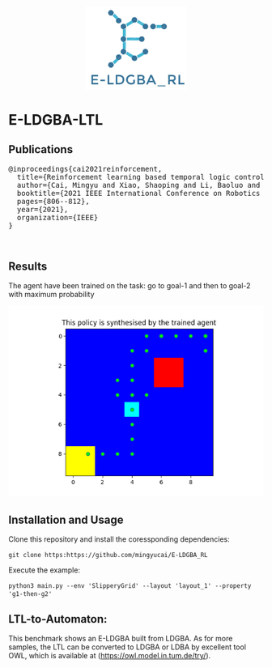 <p align="center">
    <img width="200" src="figures/E-LDGBA_RL.JPG">
</p>

# E-LDGBA-LTL

## Publications
<pre>
@inproceedings{cai2021reinforcement,
  title={Reinforcement learning based temporal logic control with maximum probabilistic satisfaction},
  author={Cai, Mingyu and Xiao, Shaoping and Li, Baoluo and Li, Zhiliang and Kan, Zhen},
  booktitle={2021 IEEE International Conference on Robotics and Automation (ICRA)},
  pages={806--812},
  year={2021},
  organization={IEEE}
}
</pre>
<br>


## Results
The agent have been trained on the task: go to goal-1 and then to goal-2 with maximum probability

![trajectory](/figures/tested_policy_SlipperyGrid_layout_1_g1-then-g2.png)


## Installation and Usage
Clone this repository and install the coressponding dependencies:
```
git clone https:https://github.com/mingyucai/E-LDGBA_RL
```
Execute the example:
```
python3 main.py --env 'SlipperyGrid' --layout 'layout_1' --property 'g1-then-g2' 
```


## LTL-to-Automaton:
This benchmark shows an E-LDGBA built from LDGBA. 
As for more samples, the LTL can be converted to LDGBA or LDBA by
excellent tool OWL, which is available at (https://owl.model.in.tum.de/try/).
